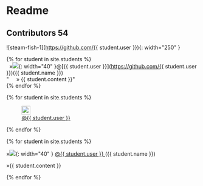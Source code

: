 # Readme 
## Contributors 54

![steam-fish-1](https://github.com/{{ student.user }}){: width="250" }


{% for student in site.students %} <br />
  &nbsp;&nbsp;&#187;<img src="{{ student.image }}">{: width="40" }@[{{ student.user }}](https://github.com/{{ student.user }})({{ student.name }}) <br/> 
  "&nbsp;&nbsp;&nbsp;&nbsp;&nbsp;» {{ student.content }}"<br /> 
{% endfor %}

{% for student in site.students %}     
<figure>   
   <img src="{{ student.image }}" style="width: 23px ;"/>
   
   <figcaption>
     <a href="https://github.com/{{ student.user }}">
      @{{ student.user }}
     </a>
  </figcaption>
</figure>    
{% endfor %}
    
{% for student in site.students %} 

<p> »<img src="{{ student.image }}">{: width="40" }
  <a href="https://github.com/{{ student.user }}">
      @{{ student.user }}
  </a>
  ({{ student.name }})</p>
  
<p> »{{ student.content }} </p>
{% endfor %}
